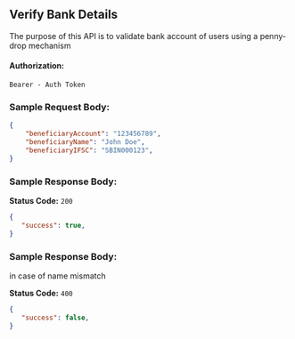 ## Verify Bank Details
The purpose of this API is to validate bank account of users using a penny-drop mechanism

#### Authorization:
```
Bearer - Auth Token
```

### Sample Request Body:

```json
{
    "beneficiaryAccount": "123456789",
    "beneficiaryName": "John Doe",
    "beneficiaryIFSC": "SBIN000123",
}
```

### Sample Response Body:
**Status Code:** `200`
```json
{
   "success": true,
}
```

### Sample Response Body:
in case of name mismatch

**Status Code:** `400`
```json
{
   "success": false,
}
```